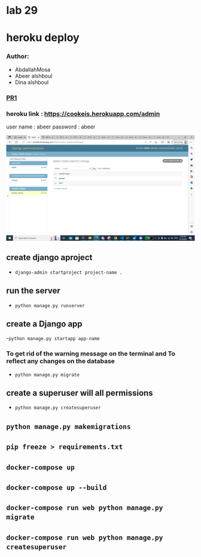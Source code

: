 # lab 29
# heroku deploy


### Author:
* AbdallahMosa
* Abeer alshboul
* Dina alshboul

### [PR1](https://github.com/AbdallahMosa/drf-auth/pull/1)
### heroku link : https://cookeis.herokuapp.com/admin
user name : abeer
password : abeer

<img alt="" src="photo.png" >


##  create django aproject
- ```django-admin startproject project-name . ```
## run the server
- ```python manage.py runserver```
## create a Django app
-```python manage.py startapp app-name```
### To get rid of the warning message on the terminal and To reflect any changes on the database
- `python manage.py migrate`
## create a superuser will all permissions
- `python manage.py createsuperuser`


## `python manage.py makemigrations`
## ` pip freeze > requirements.txt `
## ` docker-compose up `
## `docker-compose up --build`
## `docker-compose run web python manage.py migrate`
## `docker-compose run web python manage.py createsuperuser`
